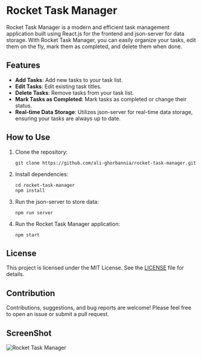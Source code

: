 # Rocket Task Manager

Rocket Task Manager is a modern and efficient task management application built using React.js for the frontend and json-server for data storage. With Rocket Task Manager, you can easily organize your tasks, edit them on the fly, mark them as completed, and delete them when done.

## Features

- **Add Tasks**: Add new tasks to your task list.
- **Edit Tasks**: Edit existing task titles.
- **Delete Tasks**: Remove tasks from your task list.
- **Mark Tasks as Completed**: Mark tasks as completed or change their status.
- **Real-time Data Storage**: Utilizes json-server for real-time data storage, ensuring your tasks are always up to date.

## How to Use

1. Clone the repository:

    ```
    git clone https://github.com/ali-ghorbannia/rocket-task-manager.git
    ```

2. Install dependencies:

    ```
    cd rocket-task-manager
    npm install
    ```

3. Run the json-server to store data:

    ```
    npm run server
    ```

4. Run the Rocket Task Manager application:

    ```
    npm start
    ```

## License

This project is licensed under the MIT License. See the [LICENSE](LICENSE) file for details.

## Contribution

Contributions, suggestions, and bug reports are welcome! Please feel free to open an issue or submit a pull request.

## ScreenShot 

![Rocket Task Manager](https://github.com/ali-ghorbannia/rocket-task-manager/assets/54751337/8a7af291-6e13-4b3b-b101-574f344e9d4f)
